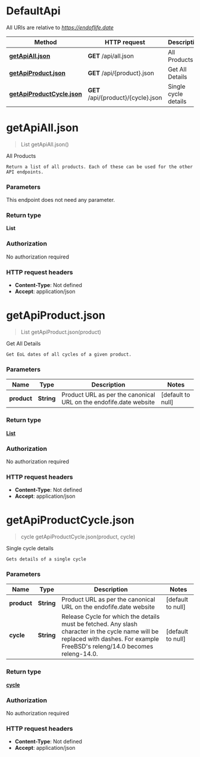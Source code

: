 # DefaultApi

All URIs are relative to *https://endoflife.date*

| Method | HTTP request | Description |
|------------- | ------------- | -------------|
| [**getApiAll.json**](DefaultApi.md#getApiAll.json) | **GET** /api/all.json | All Products |
| [**getApiProduct.json**](DefaultApi.md#getApiProduct.json) | **GET** /api/{product}.json | Get All Details |
| [**getApiProductCycle.json**](DefaultApi.md#getApiProductCycle.json) | **GET** /api/{product}/{cycle}.json | Single cycle details |


<a name="getApiAll.json"></a>
# **getApiAll.json**
> List getApiAll.json()

All Products

    Return a list of all products. Each of these can be used for the other API endpoints.

### Parameters
This endpoint does not need any parameter.

### Return type

**List**

### Authorization

No authorization required

### HTTP request headers

- **Content-Type**: Not defined
- **Accept**: application/json

<a name="getApiProduct.json"></a>
# **getApiProduct.json**
> List getApiProduct.json(product)

Get All Details

    Get EoL dates of all cycles of a given product.

### Parameters

|Name | Type | Description  | Notes |
|------------- | ------------- | ------------- | -------------|
| **product** | **String**| Product URL as per the canonical URL on the endofife.date website | [default to null] |

### Return type

[**List**](../Models/cycle.md)

### Authorization

No authorization required

### HTTP request headers

- **Content-Type**: Not defined
- **Accept**: application/json

<a name="getApiProductCycle.json"></a>
# **getApiProductCycle.json**
> cycle getApiProductCycle.json(product, cycle)

Single cycle details

    Gets details of a single cycle

### Parameters

|Name | Type | Description  | Notes |
|------------- | ------------- | ------------- | -------------|
| **product** | **String**| Product URL as per the canonical URL on the endofife.date website | [default to null] |
| **cycle** | **String**| Release Cycle for which the details must be fetched. Any slash character in the cycle name will be replaced with dashes. For example FreeBSD&#39;s releng/14.0 becomes releng-14.0. | [default to null] |

### Return type

[**cycle**](../Models/cycle.md)

### Authorization

No authorization required

### HTTP request headers

- **Content-Type**: Not defined
- **Accept**: application/json

